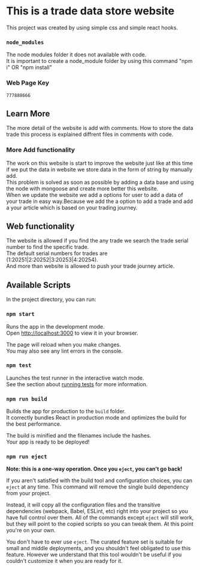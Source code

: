 # This is a trade data store website

This project was created by using simple css and simple react hooks.
### `node_modules`

The node modules folder it does not available with code.<br/>
It is important to create a node_module folder by using this command "npm i" OR "npm install"
### Web Page Key

    777888666

## Learn More

The more detail of the website is add with comments. How to store the data trade this process is explained diffrent files in comments with code.

### More Add functionality 

The work on this website is start to improve the website just like at this time if we put the data in website
we store data in the form of string by manually add.
<br>
This problem is solved as soon as possible by adding a data base and using the node with mongoose and create more better this website.
<br>
When we update the website we add a options for user to add a data of your trade in easy way.Because we add the
a option to add a trade and add a your article which is based on your trading journey.

## Web functionality

The website is allowed if you find the any trade we search the trade serial number to find the specific trade.<br/>
The default serial numbers for trades are (1:20251|2:20252|3:20253|4:20254).<br/>
And more than website is allowed to push your trade journey article.

## Available Scripts

In the project directory, you can run:

### `npm start`

Runs the app in the development mode.\
Open [http://localhost:3000](http://localhost:3000) to view it in your browser.

The page will reload when you make changes.\
You may also see any lint errors in the console.

### `npm test`

Launches the test runner in the interactive watch mode.\
See the section about [running tests](https://facebook.github.io/create-react-app/docs/running-tests) for more information.

### `npm run build`

Builds the app for production to the `build` folder.\
It correctly bundles React in production mode and optimizes the build for the best performance.

The build is minified and the filenames include the hashes.\
Your app is ready to be deployed!


### `npm run eject`

**Note: this is a one-way operation. Once you `eject`, you can't go back!**

If you aren't satisfied with the build tool and configuration choices, you can `eject` at any time. This command will remove the single build dependency from your project.

Instead, it will copy all the configuration files and the transitive dependencies (webpack, Babel, ESLint, etc) right into your project so you have full control over them. All of the commands except `eject` will still work, but they will point to the copied scripts so you can tweak them. At this point you're on your own.

You don't have to ever use `eject`. The curated feature set is suitable for small and middle deployments, and you shouldn't feel obligated to use this feature. However we understand that this tool wouldn't be useful if you couldn't customize it when you are ready for it.